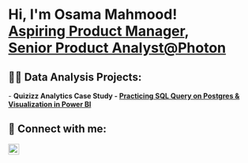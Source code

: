 <h1>Hi, I'm Osama Mahmood! <br/><a href="https://github.com/osi51">Aspiring Product Manager</a>, <br/><a href="https://www.linkedin.com/in/osama51/"> Senior Product Analyst@Photon</a>

<h2>👨‍💻 Data Analysis Projects:</h2>
- <b> Quizizz Analytics Case Study
  - <a href="https://github.com/osi51/Quizizz-Analytics-Case-Study">Practicing SQL Query on Postgres & Visualization in Power BI</a>
<h2> 🤳 Connect with me:</h2>

[<img align="left" alt="JoshMadakor | LinkedIn" width="22px" src="https://cdn.jsdelivr.net/npm/simple-icons@v3/icons/linkedin.svg" />][linkedin]


[linkedin]: https://linkedin.com/in/osama51

<!--
**joshmadakor1/joshmadakor1** is a ✨ _special_ ✨ repository because its `README.md` (this file) appears on your GitHub profile.

Here are some ideas to get you started:

- 🔭 I’m currently working on ...
- 🌱 I’m currently learning ...
- 👯 I’m looking to collaborate on ...
- 🤔 I’m looking for help with ...
- 💬 Ask me about ...
- 📫 How to reach me: ...
- 😄 Pronouns: ...
- ⚡ Fun fact: ...
-->
